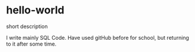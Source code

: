 # hello-world
short description

I write mainly SQL Code.  Have used gitHub before for school, but returning to it after some time.
